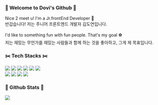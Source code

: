 ### :ocean: Welcome to Dovi's Github :ocean:
Nice 2 meet u! I'm a Jr.frontEnd Developer :hatched_chick: <br>
반갑습니다! 저는 주니어 프론트엔드 개발자 김도연입니다. <br><br>
I'd like to something fun with fun people. That's my goal :soccer:<br>
저는 재밌는 무언가를 재밌는 사람들과 함께 하는 것을 좋아하고, 그게 제 목표입니다.


### :scissors: Tech Stacks :scissors:
<img src="https://img.shields.io/badge/Javascript-F7DF1E?style=flat-square&logo=javascript&logoColor=white"/> <img src="https://img.shields.io/badge/HTML5-E34F26?style=flat-square&logo=HTML5&logoColor=white"/> <img src="https://img.shields.io/badge/CSS3-1572B6?style=flat-square&logo=CSS3&logoColor=white"/>
<img src="https://img.shields.io/badge/Node.js-339933?style=flat-square&logo=Node.js&logoColor=white"/></a>
<img src="https://img.shields.io/badge/Visual Studio-5C2D91?style=flat-square&logo=Visual Studio&logoColor=white"/></a>
<img src="https://img.shields.io/badge/Visual Studio Code-007ACC?style=flat-square&logo=Visual Studio Code&logoColor=white"/></a> <br>
<img src="https://img.shields.io/badge/Adobe Photoshop-31A8FF?style=flat-square&logo=Adobe Photoshop&logoColor=white"/></a>
<img src="https://img.shields.io/badge/Adobe Illustrator-FF9A00?style=flat-square&logo=Adobe Illustrator&logoColor=white"/></a>
<img src="https://img.shields.io/badge/Adobe After Effects-9999FF?style=flat-square&logo=Adobe XD&logoColor=white"/></a>
<img src="https://img.shields.io/badge/Adobe Premiere Pro-9999FF?style=flat-square&logo=Adobe XD&logoColor=white"/></a><br>


### :mag_right: Github Stats :mag_right:
<img src="https://github-readme-stats.vercel.app/api?username=dododoodo&show_icons=true&theme=gotham">
